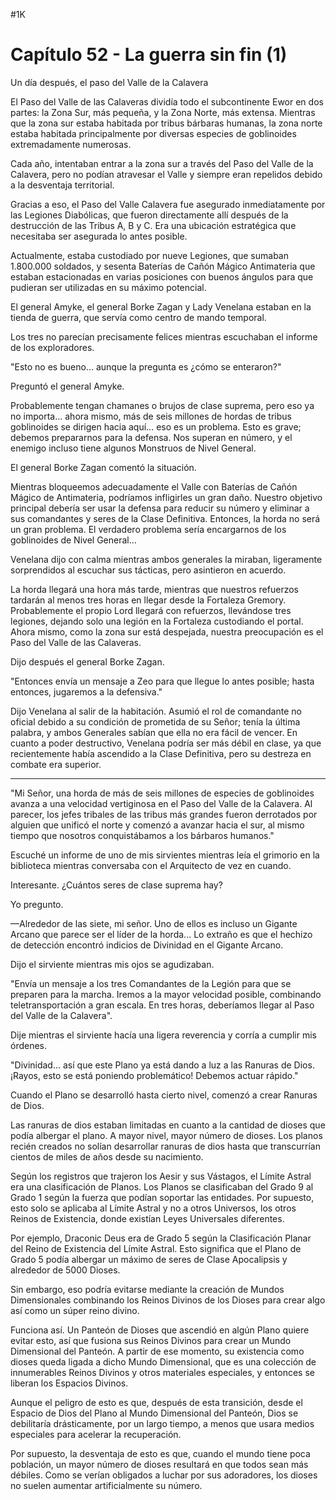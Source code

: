 
#1K 

# Capítulo 52 - La guerra sin fin (1)


Un día después, el paso del Valle de la Calavera

El Paso del Valle de las Calaveras dividía todo el subcontinente Ewor en dos partes: la Zona Sur, más pequeña, y la Zona Norte, más extensa. Mientras que la zona sur estaba habitada por tribus bárbaras humanas, la zona norte estaba habitada principalmente por diversas especies de goblinoides extremadamente numerosas.

Cada año, intentaban entrar a la zona sur a través del Paso del Valle de la Calavera, pero no podían atravesar el Valle y siempre eran repelidos debido a la desventaja territorial.

Gracias a eso, el Paso del Valle Calavera fue asegurado inmediatamente por las Legiones Diabólicas, que fueron directamente allí después de la destrucción de las Tribus A, B y C. Era una ubicación estratégica que necesitaba ser asegurada lo antes posible.

Actualmente, estaba custodiado por nueve Legiones, que sumaban 1.800.000 soldados, y sesenta Baterías de Cañón Mágico Antimateria que estaban estacionadas en varias posiciones con buenos ángulos para que pudieran ser utilizadas en su máximo potencial.

El general Amyke, el general Borke Zagan y Lady Venelana estaban en la tienda de guerra, que servía como centro de mando temporal.

Los tres no parecían precisamente felices mientras escuchaban el informe de los exploradores.

"Esto no es bueno... aunque la pregunta es ¿cómo se enteraron?"

Preguntó el general Amyke.

Probablemente tengan chamanes o brujos de clase suprema, pero eso ya no importa... ahora mismo, más de seis millones de hordas de tribus goblinoides se dirigen hacia aquí... eso es un problema. Esto es grave; debemos prepararnos para la defensa. Nos superan en número, y el enemigo incluso tiene algunos Monstruos de Nivel General.

El general Borke Zagan comentó la situación.

Mientras bloqueemos adecuadamente el Valle con Baterías de Cañón Mágico de Antimateria, podríamos infligirles un gran daño. Nuestro objetivo principal debería ser usar la defensa para reducir su número y eliminar a sus comandantes y seres de la Clase Definitiva. Entonces, la horda no será un gran problema. El verdadero problema sería encargarnos de los goblinoides de Nivel General...

Venelana dijo con calma mientras ambos generales la miraban, ligeramente sorprendidos al escuchar sus tácticas, pero asintieron en acuerdo.

La horda llegará una hora más tarde, mientras que nuestros refuerzos tardarán al menos tres horas en llegar desde la Fortaleza Gremory. Probablemente el propio Lord llegará con refuerzos, llevándose tres legiones, dejando solo una legión en la Fortaleza custodiando el portal. Ahora mismo, como la zona sur está despejada, nuestra preocupación es el Paso del Valle de las Calaveras.

Dijo después el general Borke Zagan.

"Entonces envía un mensaje a Zeo para que llegue lo antes posible; hasta entonces, jugaremos a la defensiva."

Dijo Venelana al salir de la habitación. Asumió el rol de comandante no oficial debido a su condición de prometida de su Señor; tenía la última palabra, y ambos Generales sabían que ella no era fácil de vencer. En cuanto a poder destructivo, Venelana podría ser más débil en clase, ya que recientemente había ascendido a la Clase Definitiva, pero su destreza en combate era superior.

***

"Mi Señor, una horda de más de seis millones de especies de goblinoides avanza a una velocidad vertiginosa en el Paso del Valle de la Calavera. Al parecer, los jefes tribales de las tribus más grandes fueron derrotados por alguien que unificó el norte y comenzó a avanzar hacia el sur, al mismo tiempo que nosotros conquistábamos a los bárbaros humanos."

Escuché un informe de uno de mis sirvientes mientras leía el grimorio en la biblioteca mientras conversaba con el Arquitecto de vez en cuando.

Interesante. ¿Cuántos seres de clase suprema hay?

Yo pregunto.

—Alrededor de las siete, mi señor. Uno de ellos es incluso un Gigante Arcano que parece ser el líder de la horda... Lo extraño es que el hechizo de detección encontró indicios de Divinidad en el Gigante Arcano.

Dijo el sirviente mientras mis ojos se agudizaban.

"Envía un mensaje a los tres Comandantes de la Legión para que se preparen para la marcha. Iremos a la mayor velocidad posible, combinando teletransportación a gran escala. En tres horas, deberíamos llegar al Paso del Valle de la Calavera".

Dije mientras el sirviente hacía una ligera reverencia y corría a cumplir mis órdenes.

"Divinidad... así que este Plano ya está dando a luz a las Ranuras de Dios. ¡Rayos, esto se está poniendo problemático! Debemos actuar rápido."

Cuando el Plano se desarrolló hasta cierto nivel, comenzó a crear Ranuras de Dios.

Las ranuras de dios estaban limitadas en cuanto a la cantidad de dioses que podía albergar el plano. A mayor nivel, mayor número de dioses. Los planos recién creados no solían desarrollar ranuras de dios hasta que transcurrían cientos de miles de años desde su nacimiento.

Según los registros que trajeron los Aesir y sus Vástagos, el Límite Astral era una clasificación de Planos. Los Planos se clasificaban del Grado 9 al Grado 1 según la fuerza que podían soportar las entidades. Por supuesto, esto solo se aplicaba al Límite Astral y no a otros Universos, los otros Reinos de Existencia, donde existían Leyes Universales diferentes.

Por ejemplo, Draconic Deus era de Grado 5 según la Clasificación Planar del Reino de Existencia del Límite Astral. Esto significa que el Plano de Grado 5 podía albergar un máximo de seres de Clase Apocalipsis y alrededor de 5000 Dioses.

Sin embargo, eso podría evitarse mediante la creación de Mundos Dimensionales combinando los Reinos Divinos de los Dioses para crear algo así como un súper reino divino.

Funciona así. Un Panteón de Dioses que ascendió en algún Plano quiere evitar esto, así que fusiona sus Reinos Divinos para crear un Mundo Dimensional del Panteón. A partir de ese momento, su existencia como dioses queda ligada a dicho Mundo Dimensional, que es una colección de innumerables Reinos Divinos y otros materiales especiales, y entonces se liberan los Espacios Divinos.

Aunque el peligro de esto es que, después de esta transición, desde el Espacio de Dios del Plano al Mundo Dimensional del Panteón, Dios se debilitaría drásticamente, por un largo tiempo, a menos que usara medios especiales para acelerar la recuperación.

Por supuesto, la desventaja de esto es que, cuando el mundo tiene poca población, un mayor número de dioses resultará en que todos sean más débiles. Como se verían obligados a luchar por sus adoradores, los dioses no suelen aumentar artificialmente su número.